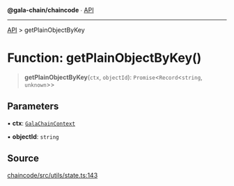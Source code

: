 **@gala-chain/chaincode** ∙ [API](../exports.md)

***

[API](../exports.md) > getPlainObjectByKey

# Function: getPlainObjectByKey()

> **getPlainObjectByKey**(`ctx`, `objectId`): `Promise`\<`Record`\<`string`, `unknown`\>\>

## Parameters

▪ **ctx**: [`GalaChainContext`](../classes/GalaChainContext.md)

▪ **objectId**: `string`

## Source

[chaincode/src/utils/state.ts:143](https://github.com/GalaChain/sdk/blob/bcbbb18/chaincode/src/utils/state.ts#L143)
